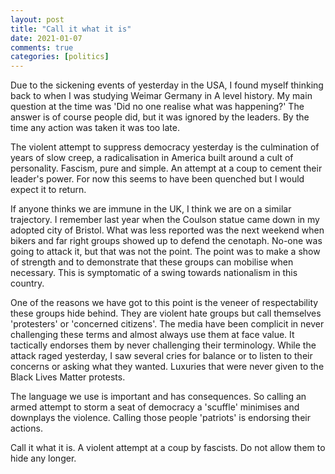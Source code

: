 ```yaml
---
layout: post
title: "Call it what it is"
date: 2021-01-07
comments: true
categories: [politics]
---
```


Due to the sickening events of yesterday in the USA, I found myself thinking back to when I was studying Weimar Germany in A level history. My main question at the time was 'Did no one realise what was happening?' The answer is of course people did, but it was ignored by the leaders. By the time any action was taken it was too late.

The violent attempt to suppress democracy yesterday is the culmination of years of slow creep, a radicalisation in America built around a cult of personality. Fascism, pure and simple. An attempt at a coup to cement their leader's power. For now this seems to have been quenched but I would expect it to return.

If anyone thinks we are immune in the UK, I think we are on a similar trajectory. I remember last year when the Coulson statue came down in my adopted city of Bristol. What was less reported was the next weekend when bikers and far right groups showed up to defend the cenotaph. No-one was going to attack it, but that was not the point. The point was to make a show of strength and to demonstrate that these groups can mobilise when necessary. This is symptomatic of a swing towards nationalism in this country.

One of the reasons we have got to this point is the veneer of respectability these groups hide behind. They are violent hate groups but call themselves 'protesters' or 'concerned citizens'. The media have been complicit in never challenging these terms and almost always use them at face value. It tactically endorses them by never challenging their terminology. While the attack raged yesterday, I saw several cries for balance or to listen to their concerns or asking what they wanted. Luxuries that were never given to the Black Lives Matter protests.

The language we use is important and has consequences. So calling an armed attempt to storm a seat of democracy a 'scuffle' minimises and downplays the violence. Calling those people 'patriots' is endorsing their actions.

Call it what it is. A violent attempt at a coup by fascists. Do not allow them to hide any longer.
